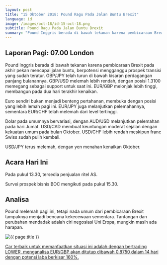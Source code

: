 ```yaml
---
layout: post
title: "15 Oktober 2018: Pound Ragu Pada Jalan Buntu Brexit"
language: id
image: /images/oct-18/id-15-oct-18.png
subtitle: Pound Ragu Pada Jalan Buntu Brexit
summary: "Pound Inggris berada di bawah tekanan karena pembicaraan Brexit pada akhir pekan mencapai jalan buntu, berpotensi mengganggu prospek transisi yang sudah teratur"
---
```

## Laporan Pagi: 07.00 London

Pound Inggris berada di bawah tekanan karena pembicaraan Brexit pada akhir pekan mencapai jalan buntu, berpotensi mengganggu prospek transisi yang sudah teratur. GBP/JPY telah turun di bawah kisaran perdagangan panjang bulanannya. GBP/USD melemah lebih rendah, dengan posisi 1.3100 memegang sebagai support untuk saat ini. EUR/GBP melonjak lebih tinggi, membangun pada dua hari terakhir kenaikan.

Euro sendiri bukan menjadi benteng pertahanan, membuka dengan posisi yang lebih lemah pagi ini. EUR/JPY juga melanjutkan pelemahannya, sementara EUR/CHF telah melemah dari level tertinggi.

Dolar pada umumnya bervariasi, dengan AUD/USD melanjutkan pelemahan pada hari Jumat. USD/CAD membuat keuntungan moderat sejalan dengan kekuatan umum pada bulan Oktober. USD/CHF lebih rendah meskipun franc Swiss sudah pulih kembali.

USD/JPY terus melemah, dengan yen menahan kenaikan Oktober.

## Acara Hari Ini

Pada pukul 13.30, tersedia penjualan ritel AS.

Survei prospek bisnis BOC mengikuti pada pukul 15.30.

## Analisa

Pound melemah pagi ini, tetapi nada umum dari pembicaraan Brexit tampaknya menjadi bencana kekecewaan sementara. Tantangan dan perubahan mendadak adalah ciri negosiasi Uni Eropa, mungkin masih ada harapan.

<img src="{{ site.url }}/images/oct-18/id-15-oct-18.png" alt="{{ page.title }}" title="{{ page.title }}">

<a href="%LINK%%currency=USD&market=forex&underlying=frxEURGBP&formname=higherlower&duration_amount=14&duration_units=d&amount=10&amount_type=stake&expiry_type=duration&barrier=0.875" target="_blank">Car terbaik untuk memanfaatkan situasi ini adalah dengan bertrading LOWER, menganalisa EUR/GBP akan ditutup dibawah 0.8750 dalam 14 hari dengan potensi laba berkisar 160%.</a>
